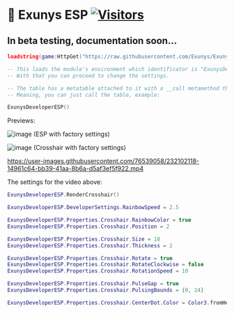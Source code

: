 # 🌌 Exunys ESP [![Visitors](https://visitor-badge.glitch.me/badge?page_id=Exunys.Exunys-ESP)](https://github.com/Exunys/Exunys-ESP)

## In beta testing, documentation soon...

```lua
loadstring(game:HttpGet("https://raw.githubusercontent.com/Exunys/Exunys-ESP/main/src/ESP.lua"))()

-- This loads the module's environment which identificator is "ExunysDeveloperESP".
-- With that you can proceed to change the settings.

-- The table has a metatable attached to it with a __call metamethod that loads a crosshair and wraps every player in the game automatically.
-- Meaning, you can just call the table, example:

ExunysDeveloperESP()
```
Previews:

![image](https://user-images.githubusercontent.com/76539058/232103151-42664a64-a942-46ad-8883-ae1fe1ac7e81.png) (ESP with factory settings)

![image](https://user-images.githubusercontent.com/76539058/232103294-e79b6c64-c655-4df7-ad70-6db4e5f66f54.png) (Crosshair with factory settings)

https://user-images.githubusercontent.com/76539058/232102118-14961c64-bb39-41aa-8b6a-d5af3ef5f922.mp4

The settings for the video above:

```lua
ExunysDeveloperESP.RenderCrosshair()

ExunysDeveloperESP.DeveloperSettings.RainbowSpeed = 2.5

ExunysDeveloperESP.Properties.Crosshair.RainbowColor = true
ExunysDeveloperESP.Properties.Crosshair.Position = 2

ExunysDeveloperESP.Properties.Crosshair.Size = 18
ExunysDeveloperESP.Properties.Crosshair.Thickness = 2

ExunysDeveloperESP.Properties.Crosshair.Rotate = true
ExunysDeveloperESP.Properties.Crosshair.RotateClockwise = false
ExunysDeveloperESP.Properties.Crosshair.RotationSpeed = 10

ExunysDeveloperESP.Properties.Crosshair.PulseGap = true
ExunysDeveloperESP.Properties.Crosshair.PulsingBounds = {0, 24}

ExunysDeveloperESP.Properties.Crosshair.CenterDot.Color = Color3.fromHex("#FFFFFF")
```
